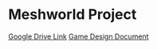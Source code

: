 # Meshworld Project
[Google Drive Link](https://drive.google.com/drive/folders/1ewm97GV2_RoDZrbN839_oeKd5ePks9ZK)
[Game Design Document](https://docs.google.com/document/d/1jaAvZP7iOYEu86sLENo6Z_TmuupGnL39cnVUQQhh994)
